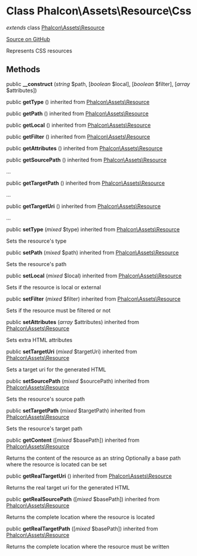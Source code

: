 # Class **Phalcon\\Assets\\Resource\\Css**

*extends* class [Phalcon\Assets\Resource](/en/3.1.2/api/Phalcon_Assets_Resource)

<a href="https://github.com/phalcon/cphalcon/blob/master/phalcon/assets/resource/css.zep" class="btn btn-default btn-sm">Source on GitHub</a>

Represents CSS resources


## Methods
public  **__construct** (*string* $path, [*boolean* $local], [*boolean* $filter], [*array* $attributes])





public  **getType** () inherited from [Phalcon\Assets\Resource](/en/3.1.2/api/Phalcon_Assets_Resource)





public  **getPath** () inherited from [Phalcon\Assets\Resource](/en/3.1.2/api/Phalcon_Assets_Resource)





public  **getLocal** () inherited from [Phalcon\Assets\Resource](/en/3.1.2/api/Phalcon_Assets_Resource)





public  **getFilter** () inherited from [Phalcon\Assets\Resource](/en/3.1.2/api/Phalcon_Assets_Resource)





public  **getAttributes** () inherited from [Phalcon\Assets\Resource](/en/3.1.2/api/Phalcon_Assets_Resource)





public  **getSourcePath** () inherited from [Phalcon\Assets\Resource](/en/3.1.2/api/Phalcon_Assets_Resource)

...


public  **getTargetPath** () inherited from [Phalcon\Assets\Resource](/en/3.1.2/api/Phalcon_Assets_Resource)

...


public  **getTargetUri** () inherited from [Phalcon\Assets\Resource](/en/3.1.2/api/Phalcon_Assets_Resource)

...


public  **setType** (*mixed* $type) inherited from [Phalcon\Assets\Resource](/en/3.1.2/api/Phalcon_Assets_Resource)

Sets the resource's type



public  **setPath** (*mixed* $path) inherited from [Phalcon\Assets\Resource](/en/3.1.2/api/Phalcon_Assets_Resource)

Sets the resource's path



public  **setLocal** (*mixed* $local) inherited from [Phalcon\Assets\Resource](/en/3.1.2/api/Phalcon_Assets_Resource)

Sets if the resource is local or external



public  **setFilter** (*mixed* $filter) inherited from [Phalcon\Assets\Resource](/en/3.1.2/api/Phalcon_Assets_Resource)

Sets if the resource must be filtered or not



public  **setAttributes** (*array* $attributes) inherited from [Phalcon\Assets\Resource](/en/3.1.2/api/Phalcon_Assets_Resource)

Sets extra HTML attributes



public  **setTargetUri** (*mixed* $targetUri) inherited from [Phalcon\Assets\Resource](/en/3.1.2/api/Phalcon_Assets_Resource)

Sets a target uri for the generated HTML



public  **setSourcePath** (*mixed* $sourcePath) inherited from [Phalcon\Assets\Resource](/en/3.1.2/api/Phalcon_Assets_Resource)

Sets the resource's source path



public  **setTargetPath** (*mixed* $targetPath) inherited from [Phalcon\Assets\Resource](/en/3.1.2/api/Phalcon_Assets_Resource)

Sets the resource's target path



public  **getContent** ([*mixed* $basePath]) inherited from [Phalcon\Assets\Resource](/en/3.1.2/api/Phalcon_Assets_Resource)

Returns the content of the resource as an string
Optionally a base path where the resource is located can be set



public  **getRealTargetUri** () inherited from [Phalcon\Assets\Resource](/en/3.1.2/api/Phalcon_Assets_Resource)

Returns the real target uri for the generated HTML



public  **getRealSourcePath** ([*mixed* $basePath]) inherited from [Phalcon\Assets\Resource](/en/3.1.2/api/Phalcon_Assets_Resource)

Returns the complete location where the resource is located



public  **getRealTargetPath** ([*mixed* $basePath]) inherited from [Phalcon\Assets\Resource](/en/3.1.2/api/Phalcon_Assets_Resource)

Returns the complete location where the resource must be written



